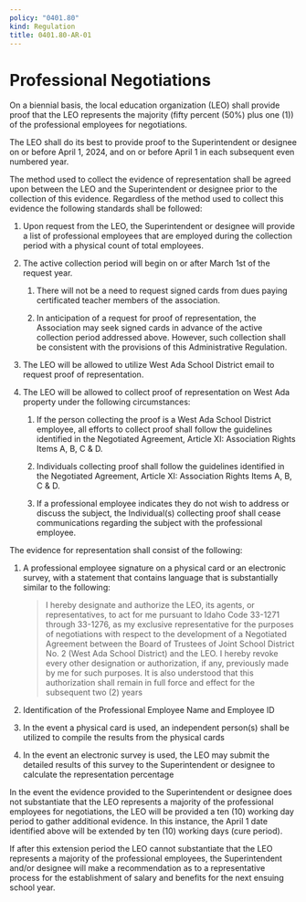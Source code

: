 ```yaml
---
policy: "0401.80"
kind: Regulation
title: 0401.80-AR-01
---
```


# Professional Negotiations


On a biennial basis, the local education organization (LEO) shall provide proof that the LEO represents the majority (fifty percent (50%) plus one (1)) of the professional employees for negotiations.

The LEO shall do its best to provide proof to the Superintendent or designee on or before April 1, 2024, and on or before April 1 in each subsequent even numbered year.

The method used to collect the evidence of representation shall be agreed upon between the LEO and the Superintendent or designee prior to the collection of this evidence. Regardless of the method used to collect this evidence the following standards shall be followed:

1. Upon request from the LEO, the Superintendent or designee will provide a list of professional employees that are employed during the collection period with a physical count of total employees.

2. The active collection period will begin on or after March 1st of the request year.

    1. There will not be a need to request signed cards from dues paying certificated teacher members of the association.

    1. In anticipation of a request for proof of representation, the Association may seek signed cards in advance of the active collection period addressed above. However, such collection shall be consistent with the provisions of this Administrative Regulation.

3. The LEO will be allowed to utilize West Ada School District email to request proof of representation.

4. The LEO will be allowed to collect proof of representation on West Ada property under the following circumstances:

    1. If the person collecting the proof is a West Ada School District employee, all efforts to collect proof shall follow the guidelines identified in the Negotiated Agreement, Article XI: Association Rights Items A, B, C & D.

    1. Individuals collecting proof shall follow the guidelines identified in the Negotiated Agreement, Article XI: Association Rights Items A, B, C & D.

    1. If a professional employee indicates they do not wish to address or discuss the subject, the Individual(s) collecting proof shall cease communications regarding the subject with the professional employee.

The evidence for representation shall consist of the following:

1. A professional employee signature on a physical card or an electronic survey, with a statement that contains language that is substantially similar to the following:

    > I hereby designate and authorize the LEO, its agents, or representatives, to act for me pursuant to Idaho Code 33-1271 through 33-1276, as my exclusive representative for the purposes of negotiations with respect to the development of a Negotiated Agreement between the Board of Trustees of Joint School District No. 2 (West Ada School District) and the LEO. I hereby revoke every other designation or authorization, if any, previously made by me for such purposes. It is also understood that this authorization shall remain in full force and effect for the subsequent two (2) years

1. Identification of the Professional Employee Name and Employee ID

1. In the event a physical card is used, an independent person(s) shall be utilized to compile the results from the physical cards

1. In the event an electronic survey is used, the LEO may submit the detailed results of this survey to the Superintendent or designee to calculate the representation percentage

In the event the evidence provided to the Superintendent or designee does not substantiate that the LEO represents a majority of the professional employees for negotiations, the LEO will be provided a ten (10) working day period to gather additional evidence. In this instance, the April 1 date identified above will be extended by ten (10) working days (cure period).

If after this extension period the LEO cannot substantiate that the LEO represents a majority of the professional employees, the Superintendent and/or designee will make a recommendation as to a representative process for the establishment of salary and benefits for the next ensuing school year.
